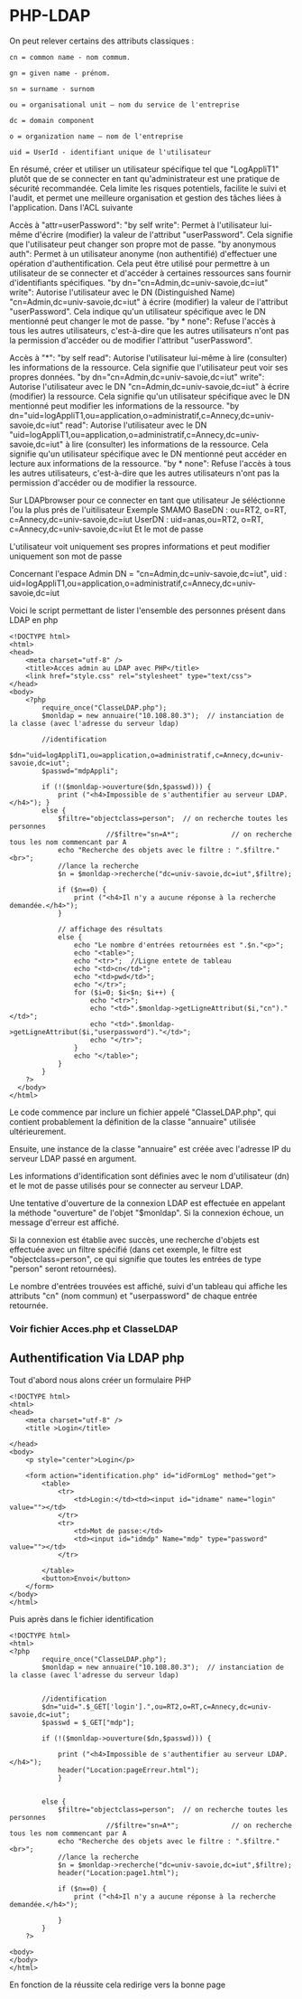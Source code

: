 # PHP-LDAP

On peut relever certains des attributs classiques :
```
cn = common name - nom commum.

gn = given name - prénom.

sn = surname - surnom

ou = organisational unit – nom du service de l'entreprise

dc = domain component

o = organization name – nom de l'entreprise

uid = UserId - identifiant unique de l'utilisateur

```
En résumé, créer et utiliser un utilisateur spécifique tel que "LogAppliT1" plutôt que de se connecter en tant qu'administrateur est une pratique de sécurité recommandée. Cela limite les risques potentiels, facilite le suivi et l'audit, et permet une meilleure organisation et gestion des tâches liées à l'application.
Dans l'ACL suivante 


Accès à "attr=userPassword":
        "by self write": Permet à l'utilisateur lui-même d'écrire (modifier) la valeur de l'attribut "userPassword". Cela signifie que l'utilisateur peut changer son propre mot de passe.
        "by anonymous auth": Permet à un utilisateur anonyme (non authentifié) d'effectuer une opération d'authentification. Cela peut être utilisé pour permettre à un utilisateur de se connecter et d'accéder à certaines ressources sans fournir d'identifiants spécifiques.
        "by dn="cn=Admin,dc=univ-savoie,dc=iut" write": Autorise l'utilisateur avec le DN (Distinguished Name) "cn=Admin,dc=univ-savoie,dc=iut" à écrire (modifier) la valeur de l'attribut "userPassword". Cela indique qu'un utilisateur spécifique avec le DN mentionné peut changer le mot de passe.
        "by * none": Refuse l'accès à tous les autres utilisateurs, c'est-à-dire que les autres utilisateurs n'ont pas la permission d'accéder ou de modifier l'attribut "userPassword".

 Accès à "*":
        "by self read": Autorise l'utilisateur lui-même à lire (consulter) les informations de la ressource. Cela signifie que l'utilisateur peut voir ses propres données.
        "by dn="cn=Admin,dc=univ-savoie,dc=iut" write": Autorise l'utilisateur avec le DN "cn=Admin,dc=univ-savoie,dc=iut" à écrire (modifier) la ressource. Cela signifie qu'un utilisateur spécifique avec le DN mentionné peut modifier les informations de la ressource.
        "by dn="uid=logAppliT1,ou=application,o=administratif,c=Annecy,dc=univ-savoie,dc=iut" read": Autorise l'utilisateur avec le DN "uid=logAppliT1,ou=application,o=administratif,c=Annecy,dc=univ-savoie,dc=iut" à lire (consulter) les informations de la ressource. Cela signifie qu'un utilisateur spécifique avec le DN mentionné peut accéder en lecture aux informations de la ressource.
        "by * none": Refuse l'accès à tous les autres utilisateurs, c'est-à-dire que les autres utilisateurs n'ont pas la permission d'accéder ou de modifier la ressource.
        
        
Sur LDAPbrowser pour ce connecter en tant que utilisateur
Je séléctionne l'ou la plus prés de l'uitilisateur
Exemple SMAMO
BaseDN : ou=RT2, o=RT, c=Annecy,dc=univ-savoie,dc=iut
UserDN : uid=anas,ou=RT2, o=RT, c=Annecy,dc=univ-savoie,dc=iut
Et le mot de passe

L'utilisateur voit uniquement ses propres informations et peut modifier uniquement son mot de passe

Concernant l'espace Admin
DN  = "cn=Admin,dc=univ-savoie,dc=iut",
uid : uid=logAppliT1,ou=application,o=administratif,c=Annecy,dc=univ-savoie,dc=iut

Voici le script permettant de lister l'ensemble des personnes présent dans LDAP en php
```
<!DOCTYPE html>
<html>
<head>
	<meta charset="utf-8" />
	<title>Acces admin au LDAP avec PHP</title>
	<link href="style.css" rel="stylesheet" type="text/css">
</head>
<body>
    <?php
        require_once("ClasseLDAP.php");
        $monldap = new annuaire("10.108.80.3");  // instanciation de la classe (avec l'adresse du serveur ldap)

        //identification
        $dn="uid=logAppliT1,ou=application,o=administratif,c=Annecy,dc=univ-savoie,dc=iut";
        $passwd="mdpAppli";

        if (!($monldap->ouverture($dn,$passwd))) {
			print ("<h4>Impossible de s'authentifier au serveur LDAP.</h4>"); }
        else {
			$filtre="objectclass=person";  // on recherche toutes les personnes
                        //$filtre="sn=A*";             // on recherche tous les nom commencant par A
			echo "Recherche des objets avec le filtre : ".$filtre."<br>";
			//lance la recherche
			$n = $monldap->recherche("dc=univ-savoie,dc=iut",$filtre);

			if ($n==0) {
				print ("<h4>Il n'y a aucune réponse à la recherche demandée.</h4>");
			}

			// affichage des résultats
			else {
				echo "Le nombre d'entrées retournées est ".$n."<p>";
				echo "<table>";
				echo "<tr>";  //Ligne entete de tableau
				echo "<td>cn</td>";
				echo "<td>pwd</td>";
				echo "</tr>";
				for ($i=0; $i<$n; $i++) {
					echo "<tr>";
					echo "<td>".$monldap->getLigneAttribut($i,"cn")."</td>";
					echo "<td>".$monldap->getLigneAttribut($i,"userpassword")."</td>";
					echo "</tr>";
				}
				echo "</table>";
			}
        }
    ?>
  </body>
</html>
```
Le code commence par inclure un fichier appelé "ClasseLDAP.php", qui contient probablement la définition de la classe "annuaire" utilisée ultérieurement.

Ensuite, une instance de la classe "annuaire" est créée avec l'adresse IP du serveur LDAP passé en argument.

Les informations d'identification sont définies avec le nom d'utilisateur (dn) et le mot de passe utilisés pour se connecter au serveur LDAP.

Une tentative d'ouverture de la connexion LDAP est effectuée en appelant la méthode "ouverture" de l'objet "$monldap". Si la connexion échoue, un message d'erreur est affiché.

Si la connexion est établie avec succès, une recherche d'objets est effectuée avec un filtre spécifié (dans cet exemple, le filtre est "objectclass=person", ce qui signifie que toutes les entrées de type "person" seront retournées).

Le nombre d'entrées trouvées est affiché, suivi d'un tableau qui affiche les attributs "cn" (nom commun) et "userpassword" de chaque entrée retournée.

### Voir fichier Acces.php et ClasseLDAP

## Authentification Via LDAP php
Tout d'abord nous alons créer un formulaire PHP
```
<!DOCTYPE html>
<html>
<head>
	<meta charset="utf-8" />
	<title >Login</title>

</head>
<body>
	<p style="center">Login</p>

	<form action="identification.php" id="idFormLog" method="get">
		<table>
			<tr>
				<td>Login:</td><td><input id="idname" name="login" value=""></td>
			</tr>
			<tr>
				<td>Mot de passe:</td>
				<td><input id="idmdp" Name="mdp" type="password" value=""></td>
			</tr>

		</table>
        <button>Envoi</button>
	</form>
</body>
</html>
```
Puis après dans le fichier identification 

```
<!DOCTYPE html>
<html>
<?php
		require_once("ClasseLDAP.php");
		$monldap = new annuaire("10.108.80.3");  // instanciation de la classe (avec l'adresse du serveur ldap)


		//identification
		$dn="uid=".$_GET['login'].",ou=RT2,o=RT,c=Annecy,dc=univ-savoie,dc=iut";
		$passwd = $_GET["mdp"];

		if (!($monldap->ouverture($dn,$passwd))) {
	
			print ("<h4>Impossible de s'authentifier au serveur LDAP.</h4>");
            header("Location:pageErreur.html"); 
			}
			
			
		else {
			$filtre="objectclass=person";  // on recherche toutes les personnes
						//$filtre="sn=A*";             // on recherche tous les nom commencant par A
			echo "Recherche des objets avec le filtre : ".$filtre."<br>";
			//lance la recherche
			$n = $monldap->recherche("dc=univ-savoie,dc=iut",$filtre);
			header("Location:page1.html");

			if ($n==0) {
				print ("<h4>Il n'y a aucune réponse à la recherche demandée.</h4>");
				
			}
		}
	?>

<body>
</body>
</html>
```
En fonction de la réussite cela redirige vers la bonne page
